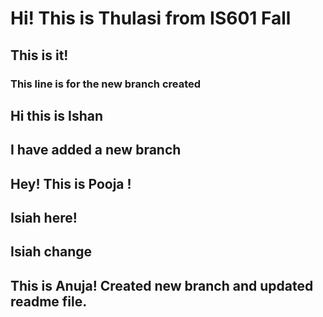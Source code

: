 # Hi! This is Thulasi from IS601 Fall
## This is it!
### This line is for the new branch created
## Hi this is Ishan
## I have added a new branch
## Hey! This is Pooja !
## Isiah here!
## Isiah change
## This is Anuja! Created new branch and updated readme file.

